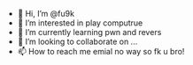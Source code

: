 - 👋 Hi, I’m @fu9k
- 👀 I’m interested in play computrue
- 🌱 I’m currently learning pwn and revers
- 💞️ I’m looking to collaborate on ...
- 📫 How to reach me emial no way
so fk u bro!
<!---
fu9k/fu9k is a ✨ special ✨ repository because its `README.md` (this file) appears on your GitHub profile.
You can click the Preview link to take a look at your changes.
--->

